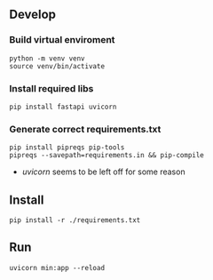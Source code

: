 ## Develop

### Build virtual enviroment

```shell
python -m venv venv
source venv/bin/activate
```

### Install required libs

```shell
pip install fastapi uvicorn
```

### Generate correct requirements.txt

```shell
pip install pipreqs pip-tools
pipreqs --savepath=requirements.in && pip-compile
```

- _uvicorn_ seems to be left off for some reason

## Install

```shell
pip install -r ./requirements.txt
```

## Run

```shell
uvicorn min:app --reload
```
